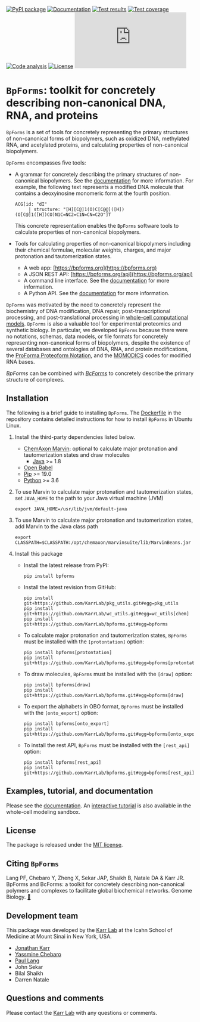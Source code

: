 [![PyPI package](https://img.shields.io/pypi/v/bpforms.svg)](https://pypi.python.org/pypi/bpforms)
[![Documentation](https://readthedocs.org/projects/bpforms/badge/?version=latest)](https://docs.karrlab.org/bpforms)
[![Test results](https://circleci.com/gh/KarrLab/bpforms.svg?style=shield)](https://circleci.com/gh/KarrLab/bpforms)
[![Test coverage](https://coveralls.io/repos/github/KarrLab/bpforms/badge.svg)](https://coveralls.io/github/KarrLab/bpforms)
[![Code analysis](https://api.codeclimate.com/v1/badges/e35081f676dfbb5ac46f/maintainability)](https://codeclimate.com/github/KarrLab/bpforms)
[![License](https://img.shields.io/github/license/KarrLab/bpforms.svg)](LICENSE)
![Analytics](https://ga-beacon.appspot.com/UA-86759801-1/bpforms/README.md?pixel)

# `BpForms`: toolkit for concretely describing non-canonical DNA, RNA, and proteins

`BpForms` is a set of tools for concretely representing the primary structures of non-canonical forms of biopolymers, such as oxidized DNA, methylated RNA, and acetylated proteins, and calculating properties of non-canonical biopolymers.

`BpForms` encompasses five tools:

* A grammar for concretely describing the primary structures of non-canonical biopolymers. See the [documentation](https://docs.karrlab.org/bpforms/) for more information. For example, the following text represents a modified DNA molecule that contains a deoxyinosine monomeric form at the fourth position.
  ```
  ACG[id: "dI"
       | structure: "[H][C@]1(O)C[C@@]([H])(O[C@]1([H])CO)N1C=NC2=C1N=CN=C2O"]T
  ```

  This concrete representation enables the `BpForms` software tools to calculate properties of non-canonical biopolymers.

* Tools for calculating properties of non-canonical biopolymers including their chemical formulae, molecular weights, charges, and major protonation and tautomerization states.
  * A web app: [https://bpforms.org](https://bpforms.org)
  * A JSON REST API: [https://bpforms.org/api](https://bpforms.org/api)
  * A command line interface. See the [documentation](https://docs.karrlab.org/bpforms/master/0.0.1/cli.html) for more information.
  * A Python API. See the [documentation](https://docs.karrlab.org/bpforms/master/0.0.1/python_api.html) for more information.

`BpForms` was motivated by the need to concretely represent the biochemistry of DNA modification, DNA repair, post-transcriptional processing, and post-translational processing in [whole-cell computational models](https://www.wholecell.org). `BpForms` is also a valuable tool for experimental proteomics and synthetic biology. In particular, we developed `BpForms` because there were no notations, schemas, data models, or file formats for concretely representing non-canonical forms of biopolymers, despite the existence of several databases and ontologies of DNA, RNA, and protein modifications, the [ProForma Proteoform Notation](https://www.topdownproteomics.org/resources/proforma/), and the [MOMODICS](http://modomics.genesilico.pl/) codes for modified RNA bases.

*BpForms* can be combined with [*BcForms*](https://www.bcforms.org) to concretely describe the primary structure of complexes.

## Installation
The following is a brief guide to installing `BpForms`. The [Dockerfile](Dockerfile) in the repository contains detailed instructions for how to install `BpForms` in Ubuntu Linux.

1. Install the third-party dependencies listed below.

    * [ChemAxon Marvin](https://chemaxon.com/products/marvin): optional to calculate major protonation and tautomerization states and draw molecules
      * [Java](https://www.java.com) >= 1.8
    * [Open Babel](http://openbabel.org)
    * [Pip](https://pip.pypa.io) >= 19.0
    * [Python](https://www.python.org) >= 3.6

2. To use Marvin to calculate major protonation and tautomerization states, set ``JAVA_HOME`` to the path to your Java virtual machine (JVM)
   ```
   export JAVA_HOME=/usr/lib/jvm/default-java
   ```

3. To use Marvin to calculate major protonation and tautomerization states, add Marvin to the Java class path
   ```
   export CLASSPATH=$CLASSPATH:/opt/chemaxon/marvinsuite/lib/MarvinBeans.jar
   ```

4. Install this package

    * Install the latest release from PyPI:
      ```
      pip install bpforms
      ```

    * Install the latest revision from GitHub:
      ```
      pip install git+https://github.com/KarrLab/pkg_utils.git#egg=pkg_utils
      pip install git+https://github.com/KarrLab/wc_utils.git#egg=wc_utils[chem]
      pip install git+https://github.com/KarrLab/bpforms.git#egg=bpforms
      ```

    * To calculate major protonation and tautomerization states, `BpForms` must be installed with the `[protontation]` option:
      ```
      pip install bpforms[protontation]
      pip install git+https://github.com/KarrLab/bpforms.git#egg=bpforms[protontation]
      ```

    * To draw molecules, `BpForms` must be installed with the `[draw]` option:
      ```
      pip install bpforms[draw]
      pip install git+https://github.com/KarrLab/bpforms.git#egg=bpforms[draw]
      ```

    * To export the alphabets in OBO format, `BpForms` must be installed with the `[onto_export]` option:
      ```
      pip install bpforms[onto_export]
      pip install git+https://github.com/KarrLab/bpforms.git#egg=bpforms[onto_export]
      ```

    * To install the rest API, `BpForms` must be installed with the `[rest_api]` option:
      ```
      pip install bpforms[rest_api]
      pip install git+https://github.com/KarrLab/bpforms.git#egg=bpforms[rest_api]
      ```

## Examples, tutorial, and documentation
Please see the [documentation](https://docs.karrlab.org/bpforms). An [interactive tutorial](https://sandbox.karrlab.org/tree/bpforms) is also available in the whole-cell modeling sandbox.

## License
The package is released under the [MIT license](LICENSE).

## Citing `BpForms`
Lang PF, Chebaro Y, Zheng X, Sekar JAP, Shaikh B, Natale DA & Karr JR. BpForms and BcForms: a toolkit for concretely describing non-canonical polymers and complexes to facilitate global biochemical networks. Genome Biology. [:link:](https://genomebiology.biomedcentral.com/articles/10.1186/s13059-020-02025-z)

## Development team
This package was developed by the [Karr Lab](https://www.karrlab.org) at the Icahn School of Medicine at Mount Sinai in New York, USA.

* [Jonathan Karr](https://www.karrlab.org)
* [Yassmine Chebaro](https://www.linkedin.com/in/yassmine-chebaro-6bb8a05/)
* [Paul Lang](https://www.linkedin.com/in/paulflang/)
* John Sekar
* Bilal Shaikh
* Darren Natale

## Questions and comments
Please contact the [Karr Lab](mailto:info@karrlab.org) with any questions or comments.

